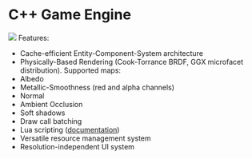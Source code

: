 # C++ Game Engine
![](https://maksmaisak.github.io/images/engine/engine_3.png)
Features:
- Cache-efficient Entity-Component-System architecture
- Physically-Based Rendering (Cook-Torrance BRDF, GGX microfacet distribution). Supported maps:
- Albedo
- Metallic-Smoothness (red and alpha channels)
- Normal
- Ambient Occlusion
- Soft shadows
- Draw call batching
- Lua scripting ([documentation](https://github.com/maksmaisak/Engine/wiki/Lua-Scripting-API))
- Versatile resource management system
- Resolution-independent UI system
